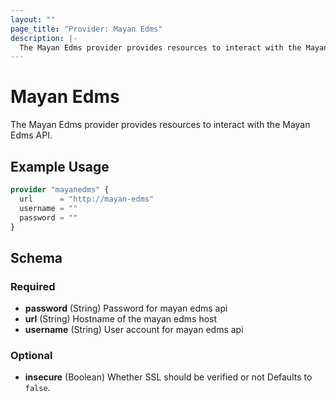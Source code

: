 ```yaml
---
layout: ""
page_title: "Provider: Mayan Edms"
description: |-
  The Mayan Edms provider provides resources to interact with the Mayan Edms API.
---
```


# Mayan Edms

The Mayan Edms provider provides resources to interact with the Mayan Edms API.

## Example Usage

```terraform
provider "mayanedms" {
  url      = "http://mayan-edms"
  username = ""
  password = ""
}
```

<!-- schema generated by tfplugindocs -->
## Schema

### Required

- **password** (String) Password for mayan edms api
- **url** (String) Hostname of the mayan edms host
- **username** (String) User account for mayan edms api

### Optional

- **insecure** (Boolean) Whether SSL should be verified or not Defaults to `false`.